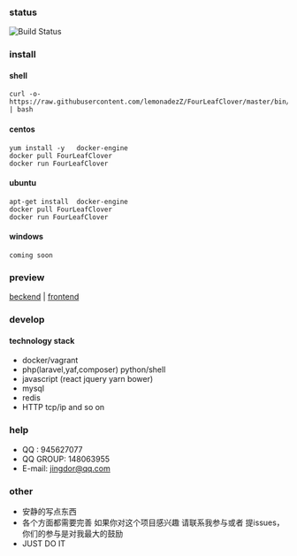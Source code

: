 ### status

![Build Status](https://secure.travis-ci.org/sonnym/travis-ci-drupal-module-example.png?branch=master)

### install
#### shell 
```
curl -o-  https://raw.githubusercontent.com/lemonadezZ/FourLeafClover/master/bin/install.sh | bash
```
#### centos
```
yum install -y   docker-engine
docker pull FourLeafClover
docker run FourLeafClover
```
#### ubuntu
```
apt-get install  docker-engine
docker pull FourLeafClover
docker run FourLeafClover
```
#### windows
```
coming soon
```
### preview

[beckend](http://admin.fourleafclover.jingdor.com/) |
[frontend](http://fourleafclover.jingdor.com/)  

### develop

#### technology stack

* docker/vagrant
* php(laravel,yaf,composer) python/shell
* javascript (react jquery yarn bower)
* mysql
* redis
* HTTP tcp/ip and so on

### help

* QQ : 945627077
* QQ GROUP: 148063955
* E-mail: jingdor@qq.com

### other

* 安静的写点东西
* 各个方面都需要完善 如果你对这个项目感兴趣 请联系我参与或者 提issues，你们的参与是对我最大的鼓励
* JUST DO IT

